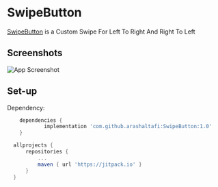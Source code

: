 # SwipeButton

[SwipeButton](https://github.com/arashaltafi/SwipeButton) is a Custom Swipe For Left To Right And Right To Left

## Screenshots

![App Screenshot](https://cdn.dribbble.com/users/4393223/screenshots/18481406/media/15633bb1ef9d31c2c77175c92e3aee51.png?compress=1&resize=1200x900)

## Set-up

Dependency:
```groovy
	dependencies {
	        implementation 'com.github.arashaltafi:SwipeButton:1.0'
	}
  ```
  
  ```groovy
	allprojects {
		repositories {
			...
			maven { url 'https://jitpack.io' }
		}
	}
  ```

